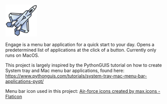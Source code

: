 <img src="jet.png" width="100">

Engage is a menu bar application for a quick start to your day. Opens a predetermined list of  applications at the click of a button. Currently only runs on MacOS. 

This project is largely inspired by the PythonGUIS tutorial on how to create System tray and Mac menu bar applications, found here: https://www.pythonguis.com/tutorials/system-tray-mac-menu-bar-applications-pyqt/



Menu bar icon used in this project: <a href="https://www.flaticon.com/free-icons/air-force" title="air-force icons">Air-force icons created by max.icons - Flaticon</a>